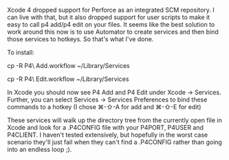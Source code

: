 Xcode 4 dropped support for Perforce as an integrated SCM repository. I can live with that, but it also dropped support for user scripts to make it easy to call p4 add/p4 edit on your files. It seems like the best solution to work around this now is to use Automator to create services and then bind those services to hotkeys. So that's what I've done.

To install:

cp -R P4\ Add.workflow ~/Library/Services

cp -R P4\ Edit.workflow ~/Library/Services

In Xcode you should now see P4 Add and P4 Edit under Xcode -> Services. Further, you can select Services -> Services Preferences to bind these commands to a hotkey (I chose ⌘-⇧-A for add and ⌘-⇧-E for edit)

These services will walk up the directory tree from the currently open file in Xcode and look for a .P4CONFIG file with your P4PORT, P4USER and P4CLIENT. I haven't tested extensively, but hopefully in the worst case scenario they'll just fail when they can't find a .P4CONFIG rather than going into an endless loop ;).